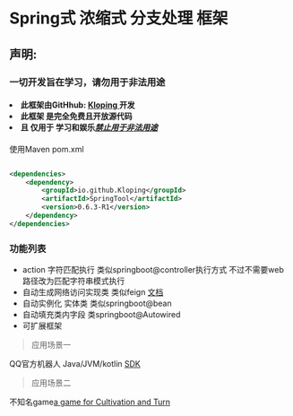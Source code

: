 # Spring式 浓缩式 分支处理 框架

## 声明:

### 一切开发旨在学习，请勿用于非法用途

  <h4>
  <li>此框架由GitHhub: <a href="https://github.com/kloping"> Kloping </a> 开发</li>
  <li>此框架 是完全免费且开放源代码</li>
  <li>且 仅用于 学习和娱乐<u><b><i>禁止用于非法用途</i></b></u>
</h4>

使用Maven pom.xml

```xml

<dependencies>
    <dependency>
        <groupId>io.github.Kloping</groupId>
        <artifactId>SpringTool</artifactId>
        <version>0.6.3-R1</version>
    </dependency>
</dependencies>

```

### 功能列表

- action 字符匹配执行 类似springboot@controller执行方式 不过不需要web 路径改为匹配字符串模式执行
- 自动生成网络访问实现类 类似feign [文档](docs/http.md)
- 自动实例化 实体类 类似springboot@bean
- 自动填充类内字段 类springboot@Autowired
- 可扩展框架

> 应用场景一

QQ官方机器人 Java/JVM/kotlin [SDK](https://github.com/Kloping/qqpd-bot-java)

> 应用场景二

不知名game[a game for Cultivation and Turn](https://github.com/Kloping/mihdp)

